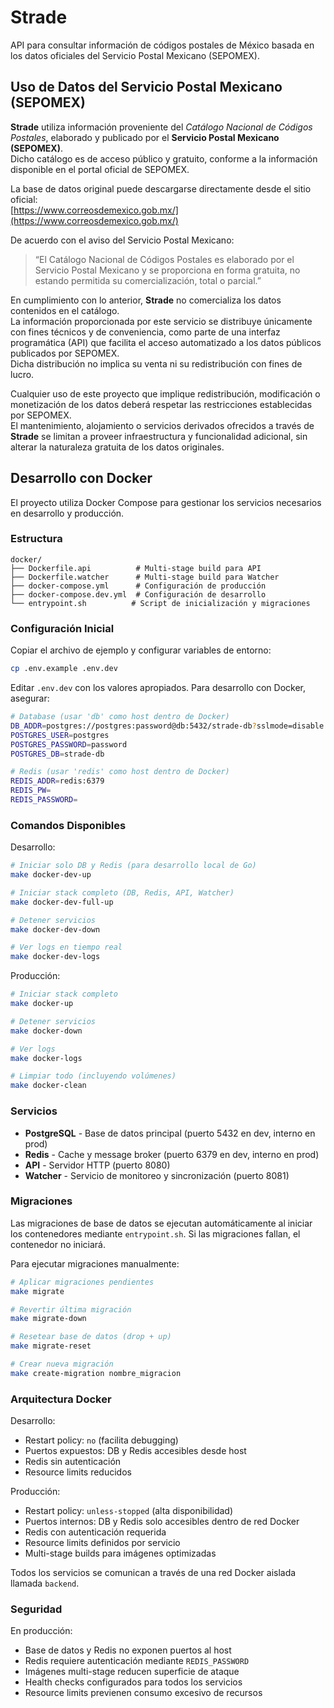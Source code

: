 # Strade

API para consultar información de códigos postales de México basada en los datos oficiales del Servicio Postal Mexicano (SEPOMEX).

## Uso de Datos del Servicio Postal Mexicano (SEPOMEX)

**Strade** utiliza información proveniente del *Catálogo Nacional de Códigos Postales*, elaborado y publicado por el **Servicio Postal Mexicano (SEPOMEX)**.  
Dicho catálogo es de acceso público y gratuito, conforme a la información disponible en el portal oficial de SEPOMEX.

La base de datos original puede descargarse directamente desde el sitio oficial:  
[https://www.correosdemexico.gob.mx/](https://www.correosdemexico.gob.mx/)

De acuerdo con el aviso del Servicio Postal Mexicano:  
> “El Catálogo Nacional de Códigos Postales es elaborado por el Servicio Postal Mexicano y se proporciona en forma gratuita, no estando permitida su comercialización, total o parcial.”

En cumplimiento con lo anterior, **Strade** no comercializa los datos contenidos en el catálogo.  
La información proporcionada por este servicio se distribuye únicamente con fines técnicos y de conveniencia, como parte de una interfaz programática (API) que facilita el acceso automatizado a los datos públicos publicados por SEPOMEX.  
Dicha distribución no implica su venta ni su redistribución con fines de lucro.

Cualquier uso de este proyecto que implique redistribución, modificación o monetización de los datos deberá respetar las restricciones establecidas por SEPOMEX.  
El mantenimiento, alojamiento o servicios derivados ofrecidos a través de **Strade** se limitan a proveer infraestructura y funcionalidad adicional, sin alterar la naturaleza gratuita de los datos originales.

## Desarrollo con Docker

El proyecto utiliza Docker Compose para gestionar los servicios necesarios en desarrollo y producción.

### Estructura

```
docker/
├── Dockerfile.api          # Multi-stage build para API
├── Dockerfile.watcher      # Multi-stage build para Watcher
├── docker-compose.yml      # Configuración de producción
├── docker-compose.dev.yml  # Configuración de desarrollo
└── entrypoint.sh          # Script de inicialización y migraciones
```

### Configuración Inicial

Copiar el archivo de ejemplo y configurar variables de entorno:

```bash
cp .env.example .env.dev
```

Editar `.env.dev` con los valores apropiados. Para desarrollo con Docker, asegurar:

```bash
# Database (usar 'db' como host dentro de Docker)
DB_ADDR=postgres://postgres:password@db:5432/strade-db?sslmode=disable
POSTGRES_USER=postgres
POSTGRES_PASSWORD=password
POSTGRES_DB=strade-db

# Redis (usar 'redis' como host dentro de Docker)
REDIS_ADDR=redis:6379
REDIS_PW=
REDIS_PASSWORD=
```

### Comandos Disponibles

Desarrollo:

```bash
# Iniciar solo DB y Redis (para desarrollo local de Go)
make docker-dev-up

# Iniciar stack completo (DB, Redis, API, Watcher)
make docker-dev-full-up

# Detener servicios
make docker-dev-down

# Ver logs en tiempo real
make docker-dev-logs
```

Producción:

```bash
# Iniciar stack completo
make docker-up

# Detener servicios
make docker-down

# Ver logs
make docker-logs

# Limpiar todo (incluyendo volúmenes)
make docker-clean
```

### Servicios

- **PostgreSQL** - Base de datos principal (puerto 5432 en dev, interno en prod)
- **Redis** - Cache y message broker (puerto 6379 en dev, interno en prod)
- **API** - Servidor HTTP (puerto 8080)
- **Watcher** - Servicio de monitoreo y sincronización (puerto 8081)

### Migraciones

Las migraciones de base de datos se ejecutan automáticamente al iniciar los contenedores mediante `entrypoint.sh`. Si las migraciones fallan, el contenedor no iniciará.

Para ejecutar migraciones manualmente:

```bash
# Aplicar migraciones pendientes
make migrate

# Revertir última migración
make migrate-down

# Resetear base de datos (drop + up)
make migrate-reset

# Crear nueva migración
make create-migration nombre_migracion
```

### Arquitectura Docker

Desarrollo:
- Restart policy: `no` (facilita debugging)
- Puertos expuestos: DB y Redis accesibles desde host
- Redis sin autenticación
- Resource limits reducidos

Producción:
- Restart policy: `unless-stopped` (alta disponibilidad)
- Puertos internos: DB y Redis solo accesibles dentro de red Docker
- Redis con autenticación requerida
- Resource limits definidos por servicio
- Multi-stage builds para imágenes optimizadas

Todos los servicios se comunican a través de una red Docker aislada llamada `backend`.

### Seguridad

En producción:
- Base de datos y Redis no exponen puertos al host
- Redis requiere autenticación mediante `REDIS_PASSWORD`
- Imágenes multi-stage reducen superficie de ataque
- Health checks configurados para todos los servicios
- Resource limits previenen consumo excesivo de recursos
